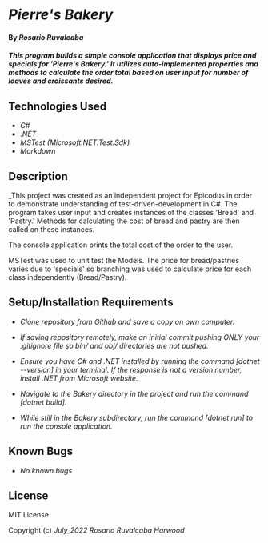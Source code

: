 # _Pierre's Bakery_

#### By _**Rosario Ruvalcaba**_

#### _This program builds a simple console application that displays price and specials for 'Pierre's Bakery.' It utilizes auto-implemented properties and methods to calculate the order total based on user input for number of loaves and croissants desired._

## Technologies Used

* _C#_
* _.NET_
* _MSTest (Microsoft.NET.Test.Sdk)_
* _Markdown_

## Description

_This project was created as an independent project for Epicodus in order to demonstrate understanding of test-driven-development in C#. The program takes user input and creates instances of the classes 'Bread' and 'Pastry.' Methods for calculating the cost of bread and pastry are then called on these instances.

The console application prints the total cost of the order to the user.

MSTest was used to unit test the Models. The price for bread/pastries varies due to 'specials' so branching was used to calculate price for each class independently (Bread/Pastry). 

## Setup/Installation Requirements

* _Clone repository from Github and save a copy on own computer._

* _If saving repository remotely, make an initial commit pushing ONLY your .gitignore file so bin/ and obj/ directories are not pushed._

* _Ensure you have C# and .NET installed by running the command [dotnet --version] in your terminal. If the response is not a version number, install .NET from Microsoft website._

* _Navigate to the Bakery directory in the project and run the command [dotnet build]._

* _While still in the Bakery subdirectory, run the command [dotnet run] to run the console application._

## Known Bugs

* _No known bugs_

## License

MIT License

Copyright (c) _July_2022_ _Rosario Ruvalcaba Harwood_